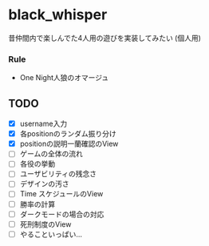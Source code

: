 # black_whisper
昔仲間内で楽しんでた4人用の遊びを実装してみたい
(個人用)

### Rule
- One Night人狼のオマージュ


## TODO
- [x] username入力
- [x] 各positionのランダム振り分け
- [x] positionの説明一蘭確認のView
- [ ] ゲームの全体の流れ
- [ ] 各役の挙動
- [ ] ユーザビリティの残念さ
- [ ] デザインの汚さ
- [ ] Time スケジュールのView
- [ ] 勝率の計算
- [ ] ダークモードの場合の対応
- [ ] 死刑制度のView
- [ ] やることいっぱい...
